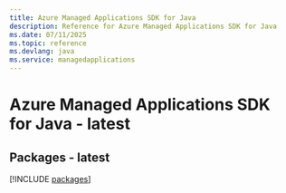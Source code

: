 ```yaml
---
title: Azure Managed Applications SDK for Java
description: Reference for Azure Managed Applications SDK for Java
ms.date: 07/11/2025
ms.topic: reference
ms.devlang: java
ms.service: managedapplications
---
```

# Azure Managed Applications SDK for Java - latest
## Packages - latest
[!INCLUDE [packages](managed-applications-index.md)]